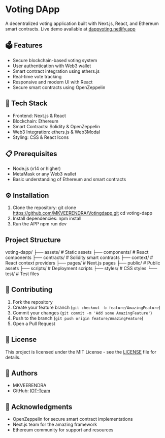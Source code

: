 # Voting DApp

A decentralized voting application built with Next.js, React, and Ethereum smart contracts. Live demo available at [dappvoting.netlify.app](https://dappvoting.netlify.app/)

## 🗳 Features

- Secure blockchain-based voting system
- User authentication with Web3 wallet
- Smart contract integration using ethers.js
- Real-time vote tracking
- Responsive and modern UI with React
- Secure smart contracts using OpenZeppelin

## 🔧 Tech Stack

- Frontend: Next.js & React
- Blockchain: Ethereum
- Smart Contracts: Solidity & OpenZeppelin
- Web3 Integration: ethers.js & Web3Modal
- Styling: CSS & React Icons

## 📋 Prerequisites

- Node.js (v14 or higher)
- MetaMask or any Web3 wallet
- Basic understanding of Ethereum and smart contracts

## ⚙️ Installation

1. Clone the repository:
 git clone https://github.com/MKVEERENDRA/Votingdapp.git
 cd voting-dapp
2. Install dependencies:
   npm install
3. Run the APP
   npm run dev
## Project Structure

voting-dapp/
├── assets/ # Static assets
├── components/ # React components
├── contracts/ # Solidity smart contracts
├── context/ # React context providers
├── pages/ # Next.js pages
├── public/ # Public assets
├── scripts/ # Deployment scripts
├── styles/ # CSS styles
└── test/ # Test files

## 🤝 Contributing

1. Fork the repository
2. Create your feature branch (`git checkout -b feature/AmazingFeature`)
3. Commit your changes (`git commit -m 'Add some AmazingFeature'`)
4. Push to the branch (`git push origin feature/AmazingFeature`)
5. Open a Pull Request

## 📄 License

This project is licensed under the MIT License - see the [LICENSE](LICENSE) file for details.

## 👥 Authors

- MKVEERENDRA
- GitHub: [IOT-Team](https://github.com/MKVEERENDRA)

## 🙏 Acknowledgments

- OpenZeppelin for secure smart contract implementations
- Next.js team for the amazing framework
- Ethereum community for support and resources

